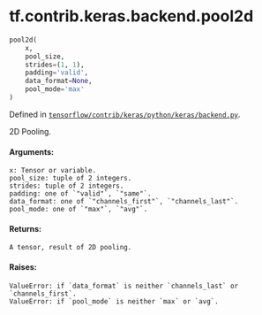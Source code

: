 <div itemscope itemtype="http://developers.google.com/ReferenceObject">
<meta itemprop="name" content="tf.contrib.keras.backend.pool2d" />
</div>

# tf.contrib.keras.backend.pool2d

``` python
pool2d(
    x,
    pool_size,
    strides=(1, 1),
    padding='valid',
    data_format=None,
    pool_mode='max'
)
```



Defined in [`tensorflow/contrib/keras/python/keras/backend.py`](https://www.tensorflow.org/code/tensorflow/contrib/keras/python/keras/backend.py).

2D Pooling.

#### Arguments:

    x: Tensor or variable.
    pool_size: tuple of 2 integers.
    strides: tuple of 2 integers.
    padding: one of `"valid"`, `"same"`.
    data_format: one of `"channels_first"`, `"channels_last"`.
    pool_mode: one of `"max"`, `"avg"`.


#### Returns:

    A tensor, result of 2D pooling.


#### Raises:

    ValueError: if `data_format` is neither `channels_last` or
    `channels_first`.
    ValueError: if `pool_mode` is neither `max` or `avg`.